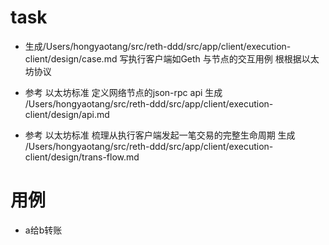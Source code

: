 # task

- 生成/Users/hongyaotang/src/reth-ddd/src/app/client/execution-client/design/case.md 写执行客户端如Geth 与节点的交互用例
  根根据以太坊协议
 
- 参考 以太坊标准 定义网络节点的json-rpc api 生成 /Users/hongyaotang/src/reth-ddd/src/app/client/execution-client/design/api.md

- 参考 以太坊标准 梳理从执行客户端发起一笔交易的完整生命周期 生成 /Users/hongyaotang/src/reth-ddd/src/app/client/execution-client/design/trans-flow.md


# 用例

- a给b转账
